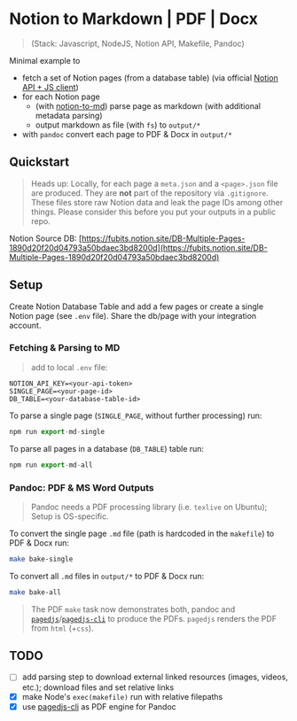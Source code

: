 # Notion to Markdown | PDF | Docx

> (Stack: Javascript, NodeJS, Notion API, Makefile, Pandoc)

Minimal example to

- fetch a set of Notion pages (from a database table) (via official [Notion API + JS client](https://developers.notion.com/))
- for each Notion page
  - (with [notion-to-md](https://github.com/souvikinator/notion-to-md)) parse page as markdown (with additional metadata parsing)
  - output markdown as file (with `fs`) to `output/*`
- with `pandoc` convert each page to PDF & Docx in `output/*`

## Quickstart

> Heads up: Locally, for each page a `meta.json` and a `<page>.json` file are produced. They are **not** part of the repository via `.gitignore`. These files store raw Notion data and leak the page IDs among other things. Please consider this before you put your outputs in a public repo.

Notion Source DB: [https://fubits.notion.site/DB-Multiple-Pages-1890d20f20d04793a50bdaec3bd8200d](https://fubits.notion.site/DB-Multiple-Pages-1890d20f20d04793a50bdaec3bd8200d)

## Setup

Create Notion Database Table and add a few pages or create a single Notion page (see `.env` file). Share the db/page with your integration account.

### Fetching & Parsing to MD

> add to local `.env` file:

```text
NOTION_API_KEY=<your-api-token>
SINGLE_PAGE=<your-page-id>
DB_TABLE=<your-database-table-id>
```

To parse a single page (`SINGLE_PAGE`, without further processing) run:

```javascript
npm run export-md-single
```

To parse all pages in a database (`DB_TABLE`) table run:

```javascript
npm run export-md-all
```

### Pandoc: PDF & MS Word Outputs

> Pandoc needs a PDF processing library (i.e. `texlive` on Ubuntu); Setup is OS-specific.

To convert the single page `.md` file (path is hardcoded in the `makefile`) to PDF & Docx run:

```bash
make bake-single
```

To convert all `.md` files in `output/*` to PDF & Docx run:

```bash
make bake-all
```

> The PDF `make` task now demonstrates both, pandoc and [`pagedjs`](https://gitlab.coko.foundation/pagedjs/pagedjs/)/[`pagedjs-cli`](https://www.npmjs.com/package/pagedjs-cli) to produce the PDFs. `pagedjs` renders the PDF from `html` (+`css`).

## TODO

- [ ] add parsing step to download external linked resources (images, videos, etc.); download files and set relative links
- [x] make Node's `exec(makefile)` run with relative filepaths
- [x] use [pagedjs-cli](https://github.com/pubpub/pagedjs-cli) as PDF engine for Pandoc
